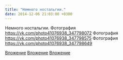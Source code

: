 ```yaml
---
title: "Немного ностальгии."
date: 2014-12-06 21:03:00 +0300
---
```


Немного ностальгии.
Фотография
https://vk.com/photo41076938_347798072
Фотография
https://vk.com/photo41076938_347798575
Фотография
https://vk.com/photo41076938_347798649

[Вложение](https://vk.com/photo41076938_347798072)
[Вложение](https://vk.com/photo41076938_347798575)
[Вложение](https://vk.com/photo41076938_347798649)
